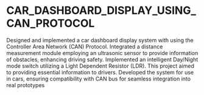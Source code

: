 # CAR_DASHBOARD_DISPLAY_USING_CAN_PROTOCOL
Designed and implemented a car dashboard display system with using the Controller Area Network (CAN) Protocol. Integrated a distance measurement module employing an ultrasonic sensor to provide information of obstacles, enhancing driving safety. Implemented an intelligent Day/Night mode switch utilizing a Light Dependent Resistor (LDR). This project aimed to providing essential information to drivers. Developed the system for use in cars, ensuring compatibility with CAN bus for seamless integration into real prototypes
